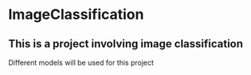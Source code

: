 # ImageClassification

## This is a project involving image classification

Different models will be used for this project
